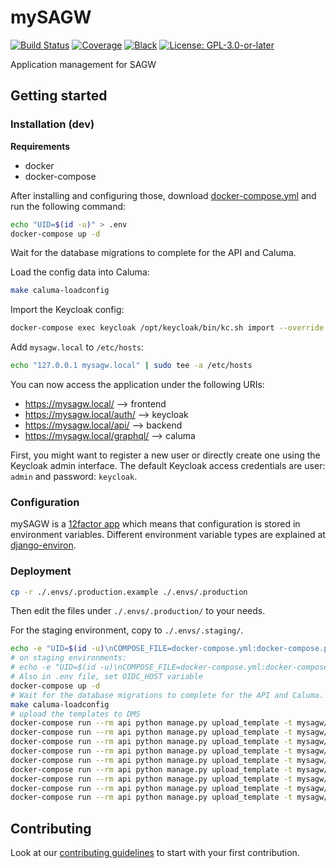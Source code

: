 # mySAGW

[![Build Status](https://github.com/adfinis/mySAGW/workflows/Tests/badge.svg)](https://github.com/adfinis/mySAGW/actions?query=workflow%3ATests)
[![Coverage](https://img.shields.io/badge/coverage-100%25-brightgreen.svg)](https://github.com/adfinis/mySAGW/blob/master/api/setup.cfg#L53)
[![Black](https://img.shields.io/badge/code%20style-black-000000.svg)](https://github.com/adfinis/mySAGW)
[![License: GPL-3.0-or-later](https://img.shields.io/github/license/adfinis-sygroup/mySAGW)](https://spdx.org/licenses/GPL-3.0-or-later.html)

Application management for SAGW

## Getting started

### Installation (dev)

**Requirements**
* docker
* docker-compose

After installing and configuring those, download [docker-compose.yml](https://raw.githubusercontent.com/adfinis/mysagw/main/docker-compose.yml) and run the following command:

```bash
echo "UID=$(id -u)" > .env
docker-compose up -d
```

Wait for the database migrations to complete for the API and Caluma.

Load the config data into Caluma:

```bash
make caluma-loadconfig
```

Import the Keycloak config:

```bash
docker-compose exec keycloak /opt/keycloak/bin/kc.sh import --override true --file /opt/keycloak/data/import/test-config.json
```

Add `mysagw.local` to `/etc/hosts`:

```bash
echo "127.0.0.1 mysagw.local" | sudo tee -a /etc/hosts
```

You can now access the application under the following URIs:

 - https://mysagw.local/ --> frontend
 - https://mysagw.local/auth/ --> keycloak
 - https://mysagw.local/api/ --> backend
 - https://mysagw.local/graphql/ --> caluma

First, you might want to register a new user or directly create one using the Keycloak admin interface. The default Keycloak access credentials are user: `admin` and password: `keycloak`.

### Configuration

mySAGW is a [12factor app](https://12factor.net/) which means that configuration is stored in environment variables.
Different environment variable types are explained at [django-environ](https://django-environ.readthedocs.io/en/latest/types.html).


### Deployment

```bash
cp -r ./.envs/.production.example ./.envs/.production
```

Then edit the files under `./.envs/.production/` to your needs.

For the staging environment, copy to `./.envs/.staging/`.

```bash
echo -e "UID=$(id -u)\nCOMPOSE_FILE=docker-compose.yml:docker-compose.prod.yml" > .env
# on staging environments:
# echo -e "UID=$(id -u)\nCOMPOSE_FILE=docker-compose.yml:docker-compose.staging.yml" > .env
# Also in .env file, set OIDC_HOST variable
docker-compose up -d
# Wait for the database migrations to complete for the API and Caluma.
make caluma-loadconfig
# upload the templates to DMS
docker-compose run --rm api python manage.py upload_template -t mysagw/identity/templates/identity-labels.docx
docker-compose run --rm api python manage.py upload_template -t mysagw/accounting/templates/accounting-cover.docx
docker-compose run --rm api python manage.py upload_template -t mysagw/case/templates/acknowledgement-de.docx
docker-compose run --rm api python manage.py upload_template -t mysagw/case/templates/acknowledgement-fr.docx
docker-compose run --rm api python manage.py upload_template -t mysagw/case/templates/acknowledgement-en.docx
docker-compose run --rm api python manage.py upload_template -t mysagw/case/templates/credit-approval-de.docx
docker-compose run --rm api python manage.py upload_template -t mysagw/case/templates/credit-approval-fr.docx
docker-compose run --rm api python manage.py upload_template -t mysagw/case/templates/credit-approval-en.docx
docker-compose run --rm api python manage.py upload_template -t mysagw/case/templates/application.docx
```

## Contributing

Look at our [contributing guidelines](CONTRIBUTING.md) to start with your first contribution.
